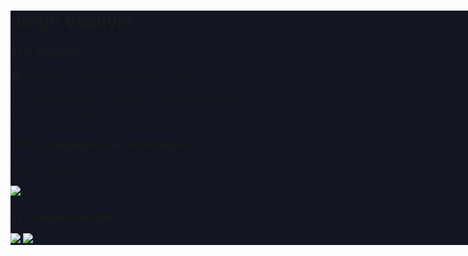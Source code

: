 <div style="background-color:#111622; width:100vw;">

# Jorge Valdivia

### 👨🏻‍💻 &nbsp;About Me

🎓 &nbsp;Computer Science and Economics student

🤖 &nbsp;Currently working in Software Engineering at Microsoft

😄 &nbsp;Pronouns: He/Him
  
### 🛠 &nbsp;My Languages and Technologies

<p align="left">
  What I'm good at:
  <br /><br />
  <img alt="technologies" src="https://skillicons.dev/icons?i=python,elixir,cs,cpp,react,rails,angular,nextjs,graphql,r,julia,nodejs,express,mysql,mongodb"/>
</p>

### 🤝🏻 &nbsp;Connect with Me
<p align="left">
<a href="https://www.linkedin.com/in/jorge-valdiviap/"><img src="https://img.shields.io/badge/-Jorge%20Valdivia-0077B5?style=flat-square&logo=Linkedin&logoColor=white"/></a>
<a href="mailto:a00831133@gmail.com"><img src="https://img.shields.io/badge/-a00831133@tec.mx-034fa0?style=flat-square&logo=Gmail&logoColor=white"/></a>
</p>

</div>
